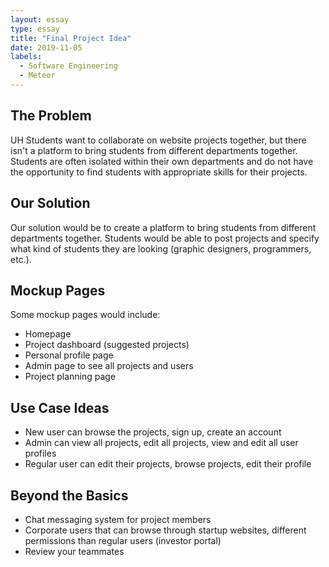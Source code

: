 ```yaml
---
layout: essay
type: essay
title: "Final Project Idea"
date: 2019-11-05
labels:
  - Software Engineering
  - Meteor
---
```


## The Problem
UH Students want to collaborate on website projects together, but there isn't a platform to bring students from different departments together. Students are often isolated within their own departments and do not have the opportunity to find students with appropriate skills for their projects.

## Our Solution
Our solution would be to create a platform to bring students from different departments together. Students would be able to post projects and specify what kind of students they are looking (graphic designers, programmers, etc.).

## Mockup Pages
Some mockup pages would include:
- Homepage
- Project dashboard (suggested projects)
- Personal profile page
- Admin page to see all projects and users
- Project planning page

## Use Case Ideas
- New user can browse the projects, sign up, create an account
- Admin can view all projects, edit all projects, view and edit all user profiles
- Regular user can edit their projects, browse projects, edit their profile

## Beyond the Basics
- Chat messaging system for project members
- Corporate users that can browse through startup websites, different permissions than regular users (investor portal)
- Review your teammates

